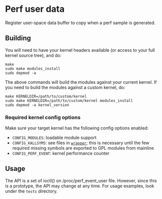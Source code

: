Perf user data
=============

Register user-space data buffer to copy when a perf sample is generated.

Building
--------

You will need to have your kernel headers available (or access to your full
kernel source tree), and do:

    make
    sudo make modules_install
    sudo depmod -a

The above commands will build the modules against your current kernel. If you
need to build the modules against a custom kernel, do:

    make KERNELDIR=/path/to/custom/kernel
    sudo make KERNELDIR=/path/to/custom/kernel modules_install
    sudo depmod -a kernel_version


### Required kernel config options

Make sure your target kernel has the following config options enabled:

  - `CONFIG_MODULES`: loadable module support
  - `CONFIG_KALLSYMS`: see files in [`wrapper`](wrapper); this is
     necessary until the few required missing symbols are exported to GPL
     modules from mainline
  - `CONFIG_PERF_EVENT`: kernel performance counter 


Usage
-----

The API is a set of ioctl() on /proc/perf_event_user file. However, since this
is a prototype, the API may change at any time. For usage examples, look under
the `tests` directory.

